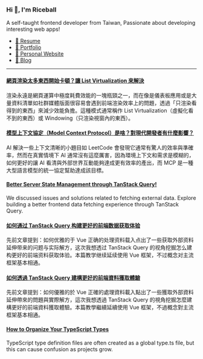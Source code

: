 <h3 >Hi 👋, I'm Riceball</h3>
<p>A self-taught frontend developer from Taiwan, Passionate about developing interesting web apps!</p>

- [📜 Resume](https://weweweb.pages.dev/en/resume/)
- [💼 Portfolio](https://weweweb.pages.dev/en/work/)
- [🏡 Personal Website](https://weweweb.pages.dev/en/)
- [📝 Blog](https://www.webdong.dev/en/)
---

<!--START_SECTION:feed-->
#### [網頁渲染太多東西開始卡頓？讓 List Virtualization 來解決](https:&#x2F;&#x2F;www.webdong.dev&#x2F;zh-tw&#x2F;post&#x2F;list-virtualization-pattern&#x2F;) 
渲染永遠是網頁運算中極度耗費效能的一塊瓶頸之一，而在像是儀表板應用或是大量資料清單如社群媒體版面很容易會遇到前端渲染效率上的問題，透過「只渲染看得到的東西」來減少效能負擔。這種模式通常稱作 List Virtualization（虛擬化看不到的東西）或 Windowing（只渲染視窗內的東西）。
#### [模型上下文協定（Model Context Protocol）是啥？對現代開發者有什麼影響？](https:&#x2F;&#x2F;www.webdong.dev&#x2F;zh-tw&#x2F;post&#x2F;what-is-mcp&#x2F;) 
AI 解決一些上下文清晰的小題目如 LeetCode 會發現它通常有驚人的效率與準確率，然而在真實情境下 AI 通常沒有這麼厲害，因為環境上下文和需求是模糊的，如何更好的讓 AI 看清與外部世界互動能夠達成更有效率的產出，而 MCP 是一種大型語言模型的統一協定幫助達成該目標。
#### [Better Server State Management through TanStack Query!](https:&#x2F;&#x2F;www.webdong.dev&#x2F;en&#x2F;post&#x2F;why-use-vue-query&#x2F;) 
We discussed issues and solutions related to fetching external data. Explore building a better frontend data fetching experience through TanStack Query.
#### [如何通过 TanStack Query 构建更好的前端数据获取体验](https:&#x2F;&#x2F;www.webdong.dev&#x2F;zh-cn&#x2F;post&#x2F;why-use-vue-query&#x2F;) 
先前文章提到：如何优雅的于 Vue 正确的处理资料载入点出了一些获取外部资料延伸带来的问题与实际解方，这次我想透过 TanStack Query 的视角挖掘怎么建构更好的前端资料获取体验。本篇教学继续延续使用 Vue 框架，不过概念对主流框架基本相通。
#### [如何透過 TanStack Query 建構更好的前端資料獲取體驗](https:&#x2F;&#x2F;www.webdong.dev&#x2F;zh-tw&#x2F;post&#x2F;why-use-vue-query&#x2F;) 
先前文章提到：如何優雅的於 Vue 正確的處理資料載入點出了一些獲取外部資料延伸帶來的問題與實際解方，這次我想透過 TanStack Query 的視角挖掘怎麼建構更好的前端資料獲取體驗。本篇教學繼續延續使用 Vue 框架，不過概念對主流框架基本相通。
#### [How to Organize Your TypeScript Types](https:&#x2F;&#x2F;www.webdong.dev&#x2F;en&#x2F;post&#x2F;how-to-organize-your-typescript-types&#x2F;) 
TypeScript type definition files are often created as a global type.ts file, but this can cause confusion as projects grow.
<!--END_SECTION:feed-->

